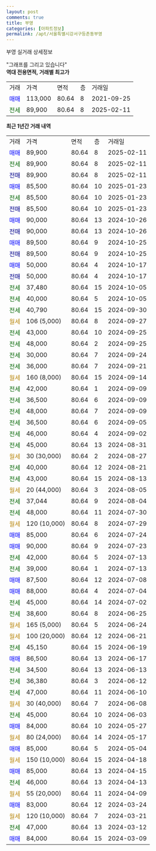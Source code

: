 ```yaml
---
layout: post
comments: true
title: 부영
categories: [아파트정보]
permalink: /apt/서울특별시강서구등촌동부영
---
```


부영 실거래 상세정보

<script type="text/javascript">
  google.charts.load('current', {'packages':['line', 'corechart']});
  google.charts.setOnLoadCallback(drawChart);

  function drawChart() {
    var data = new google.visualization.DataTable();
    data.addColumn('date', '거래일');
    data.addColumn('number', "매매");
    data.addColumn('number', "전세");
    data.addColumn('number', "전매");

    data.addRows([[new Date(Date.parse("2025-02-11")), 89900, null, null], [new Date(Date.parse("2025-02-11")), null, 89900, null], [new Date(Date.parse("2025-02-11")), null, null, 89900], [new Date(Date.parse("2025-01-23")), 85500, null, null], [new Date(Date.parse("2025-01-23")), null, 85500, null], [new Date(Date.parse("2025-01-23")), null, null, 85500], [new Date(Date.parse("2024-10-26")), 90000, null, null], [new Date(Date.parse("2024-10-26")), null, null, 90000], [new Date(Date.parse("2024-10-25")), 89500, null, null], [new Date(Date.parse("2024-10-25")), null, null, 89500], [new Date(Date.parse("2024-10-17")), 50000, null, null], [new Date(Date.parse("2024-10-17")), null, null, 50000], [new Date(Date.parse("2024-10-05")), null, 37480, null], [new Date(Date.parse("2024-10-05")), null, 40000, null], [new Date(Date.parse("2024-09-30")), null, 40790, null], [new Date(Date.parse("2024-09-27")), null, null, null], [new Date(Date.parse("2024-09-25")), null, 43000, null], [new Date(Date.parse("2024-09-25")), null, 48000, null], [new Date(Date.parse("2024-09-24")), null, 30000, null], [new Date(Date.parse("2024-09-21")), null, 36000, null], [new Date(Date.parse("2024-09-14")), null, null, null], [new Date(Date.parse("2024-09-09")), null, 42000, null], [new Date(Date.parse("2024-09-09")), null, 36500, null], [new Date(Date.parse("2024-09-09")), null, 48000, null], [new Date(Date.parse("2024-09-05")), null, 36500, null], [new Date(Date.parse("2024-09-02")), null, 46000, null], [new Date(Date.parse("2024-08-31")), null, 45000, null], [new Date(Date.parse("2024-08-27")), null, null, null], [new Date(Date.parse("2024-08-21")), null, 40000, null], [new Date(Date.parse("2024-08-13")), null, 43000, null], [new Date(Date.parse("2024-08-05")), null, null, null], [new Date(Date.parse("2024-08-04")), null, 37044, null], [new Date(Date.parse("2024-07-30")), null, 48000, null], [new Date(Date.parse("2024-07-29")), null, null, null], [new Date(Date.parse("2024-07-24")), 85000, null, null], [new Date(Date.parse("2024-07-23")), 90000, null, null], [new Date(Date.parse("2024-07-13")), null, 42000, null], [new Date(Date.parse("2024-07-13")), null, 39000, null], [new Date(Date.parse("2024-07-08")), 87500, null, null], [new Date(Date.parse("2024-07-04")), 88000, null, null], [new Date(Date.parse("2024-07-02")), null, 45000, null], [new Date(Date.parse("2024-06-25")), null, 38600, null], [new Date(Date.parse("2024-06-24")), null, null, null], [new Date(Date.parse("2024-06-21")), null, null, null], [new Date(Date.parse("2024-06-19")), null, 45150, null], [new Date(Date.parse("2024-06-17")), 86500, null, null], [new Date(Date.parse("2024-06-13")), null, 34500, null], [new Date(Date.parse("2024-06-12")), null, 36380, null], [new Date(Date.parse("2024-06-10")), null, 47000, null], [new Date(Date.parse("2024-06-08")), null, null, null], [new Date(Date.parse("2024-06-03")), null, 45000, null], [new Date(Date.parse("2024-05-27")), 84000, null, null], [new Date(Date.parse("2024-05-17")), null, null, null], [new Date(Date.parse("2024-05-04")), 85000, null, null], [new Date(Date.parse("2024-04-18")), null, null, null], [new Date(Date.parse("2024-04-15")), 85000, null, null], [new Date(Date.parse("2024-04-13")), null, 46000, null], [new Date(Date.parse("2024-04-09")), null, null, null], [new Date(Date.parse("2024-03-24")), 83000, null, null], [new Date(Date.parse("2024-03-21")), null, null, null], [new Date(Date.parse("2024-03-12")), null, 47000, null], [new Date(Date.parse("2024-03-09")), 84000, null, null]]);

    var options = {
      hAxis: {
        format: 'yyyy/MM/dd'
      },    
      lineWidth: 0,
      pointsVisible: true,    
      title: '최근 1년간 유형별 실거래가 분포',
      legend: { position: 'bottom' }
    };

    var formatter = new google.visualization.NumberFormat({pattern:'###,###'} );
    formatter.format(data, 1);
    formatter.format(data, 2);
    
    setTimeout(function() {
        var chart = new google.visualization.LineChart(document.getElementById('columnchart_material'));
        chart.draw(data, (options));
        document.getElementById('loading').style.display = 'none';
    }, 200);
  }
</script>


<div id="loading" style="z-index:20; display: block; margin-left: 0px">"그래프를 그리고 있습니다"</div>
<div id="columnchart_material" style="width: 95%; margin-left: 0px; display: block"></div>
<!-- contents start -->
<b>역대 전용면적, 거래별 최고가</b>
<table class="sortable">
    <tr>
      <td>거래</td>
      <td>가격</td>
      <td>면적</td>
      <td>층</td>
      <td>거래일</td>
    </tr>
        <tr>
          <td><a style="color: blue">매매</a></td>
          <td>113,000</td>
          <td>80.64</td>
          <td>8</td>
          <td>2021-09-25</td>
        </tr>        
        <tr>
              <td><a style="color: darkgreen">전세</a></td>
              <td>89,900</td>
              <td>80.64</td>
              <td>8</td>
              <td>2025-02-11</td>
            </tr>        
    
</table>

<b>최근 1년간 거래 내역</b>

<table class="sortable">
    <tr>
      <td>거래</td>
      <td>가격</td>
      <td>면적</td>
      <td>층</td>
      <td>거래일</td>
    </tr>
    <tr>
      <td><a style="color: blue">매매</a></td>
      <td>89,900</td>
      <td>80.64</td>
      <td>8</td>
      <td>2025-02-11</td>
    </tr>          <tr>
      <td><a style="color: darkgreen">전세</a></td>
      <td>89,900</td>
      <td>80.64</td>
      <td>8</td>
      <td>2025-02-11</td>
    </tr>          <tr>
      <td><a style="color: darkblue">전매</a></td>
      <td>89,900</td>
      <td>80.64</td>
      <td>8</td>
      <td>2025-02-11</td>
    </tr>          <tr>
      <td><a style="color: blue">매매</a></td>
      <td>85,500</td>
      <td>80.64</td>
      <td>10</td>
      <td>2025-01-23</td>
    </tr>          <tr>
      <td><a style="color: darkgreen">전세</a></td>
      <td>85,500</td>
      <td>80.64</td>
      <td>10</td>
      <td>2025-01-23</td>
    </tr>          <tr>
      <td><a style="color: darkblue">전매</a></td>
      <td>85,500</td>
      <td>80.64</td>
      <td>10</td>
      <td>2025-01-23</td>
    </tr>          <tr>
      <td><a style="color: blue">매매</a></td>
      <td>90,000</td>
      <td>80.64</td>
      <td>13</td>
      <td>2024-10-26</td>
    </tr>          <tr>
      <td><a style="color: darkblue">전매</a></td>
      <td>90,000</td>
      <td>80.64</td>
      <td>13</td>
      <td>2024-10-26</td>
    </tr>          <tr>
      <td><a style="color: blue">매매</a></td>
      <td>89,500</td>
      <td>80.64</td>
      <td>9</td>
      <td>2024-10-25</td>
    </tr>          <tr>
      <td><a style="color: darkblue">전매</a></td>
      <td>89,500</td>
      <td>80.64</td>
      <td>9</td>
      <td>2024-10-25</td>
    </tr>          <tr>
      <td><a style="color: blue">매매</a></td>
      <td>50,000</td>
      <td>80.64</td>
      <td>4</td>
      <td>2024-10-17</td>
    </tr>          <tr>
      <td><a style="color: darkblue">전매</a></td>
      <td>50,000</td>
      <td>80.64</td>
      <td>4</td>
      <td>2024-10-17</td>
    </tr>          <tr>
      <td><a style="color: darkgreen">전세</a></td>
      <td>37,480</td>
      <td>80.64</td>
      <td>15</td>
      <td>2024-10-05</td>
    </tr>          <tr>
      <td><a style="color: darkgreen">전세</a></td>
      <td>40,000</td>
      <td>80.64</td>
      <td>5</td>
      <td>2024-10-05</td>
    </tr>          <tr>
      <td><a style="color: darkgreen">전세</a></td>
      <td>40,790</td>
      <td>80.64</td>
      <td>15</td>
      <td>2024-09-30</td>
    </tr>          <tr>
      <td><a style="color: darkgoldenrod">월세</a></td>
      <td>106 (5,000)</td>
      <td>80.64</td>
      <td>8</td>
      <td>2024-09-27</td>
    </tr>          <tr>
      <td><a style="color: darkgreen">전세</a></td>
      <td>43,000</td>
      <td>80.64</td>
      <td>10</td>
      <td>2024-09-25</td>
    </tr>          <tr>
      <td><a style="color: darkgreen">전세</a></td>
      <td>48,000</td>
      <td>80.64</td>
      <td>2</td>
      <td>2024-09-25</td>
    </tr>          <tr>
      <td><a style="color: darkgreen">전세</a></td>
      <td>30,000</td>
      <td>80.64</td>
      <td>7</td>
      <td>2024-09-24</td>
    </tr>          <tr>
      <td><a style="color: darkgreen">전세</a></td>
      <td>36,000</td>
      <td>80.64</td>
      <td>7</td>
      <td>2024-09-21</td>
    </tr>          <tr>
      <td><a style="color: darkgoldenrod">월세</a></td>
      <td>160 (8,000)</td>
      <td>80.64</td>
      <td>15</td>
      <td>2024-09-14</td>
    </tr>          <tr>
      <td><a style="color: darkgreen">전세</a></td>
      <td>42,000</td>
      <td>80.64</td>
      <td>1</td>
      <td>2024-09-09</td>
    </tr>          <tr>
      <td><a style="color: darkgreen">전세</a></td>
      <td>36,500</td>
      <td>80.64</td>
      <td>6</td>
      <td>2024-09-09</td>
    </tr>          <tr>
      <td><a style="color: darkgreen">전세</a></td>
      <td>48,000</td>
      <td>80.64</td>
      <td>7</td>
      <td>2024-09-09</td>
    </tr>          <tr>
      <td><a style="color: darkgreen">전세</a></td>
      <td>36,500</td>
      <td>80.64</td>
      <td>6</td>
      <td>2024-09-05</td>
    </tr>          <tr>
      <td><a style="color: darkgreen">전세</a></td>
      <td>46,000</td>
      <td>80.64</td>
      <td>4</td>
      <td>2024-09-02</td>
    </tr>          <tr>
      <td><a style="color: darkgreen">전세</a></td>
      <td>45,000</td>
      <td>80.64</td>
      <td>13</td>
      <td>2024-08-31</td>
    </tr>          <tr>
      <td><a style="color: darkgoldenrod">월세</a></td>
      <td>30 (30,000)</td>
      <td>80.64</td>
      <td>2</td>
      <td>2024-08-27</td>
    </tr>          <tr>
      <td><a style="color: darkgreen">전세</a></td>
      <td>40,000</td>
      <td>80.64</td>
      <td>12</td>
      <td>2024-08-21</td>
    </tr>          <tr>
      <td><a style="color: darkgreen">전세</a></td>
      <td>43,000</td>
      <td>80.64</td>
      <td>15</td>
      <td>2024-08-13</td>
    </tr>          <tr>
      <td><a style="color: darkgoldenrod">월세</a></td>
      <td>20 (44,000)</td>
      <td>80.64</td>
      <td>3</td>
      <td>2024-08-05</td>
    </tr>          <tr>
      <td><a style="color: darkgreen">전세</a></td>
      <td>37,044</td>
      <td>80.64</td>
      <td>9</td>
      <td>2024-08-04</td>
    </tr>          <tr>
      <td><a style="color: darkgreen">전세</a></td>
      <td>48,000</td>
      <td>80.64</td>
      <td>11</td>
      <td>2024-07-30</td>
    </tr>          <tr>
      <td><a style="color: darkgoldenrod">월세</a></td>
      <td>120 (10,000)</td>
      <td>80.64</td>
      <td>8</td>
      <td>2024-07-29</td>
    </tr>          <tr>
      <td><a style="color: blue">매매</a></td>
      <td>85,000</td>
      <td>80.64</td>
      <td>6</td>
      <td>2024-07-24</td>
    </tr>          <tr>
      <td><a style="color: blue">매매</a></td>
      <td>90,000</td>
      <td>80.64</td>
      <td>9</td>
      <td>2024-07-23</td>
    </tr>          <tr>
      <td><a style="color: darkgreen">전세</a></td>
      <td>42,000</td>
      <td>80.64</td>
      <td>5</td>
      <td>2024-07-13</td>
    </tr>          <tr>
      <td><a style="color: darkgreen">전세</a></td>
      <td>39,000</td>
      <td>80.64</td>
      <td>1</td>
      <td>2024-07-13</td>
    </tr>          <tr>
      <td><a style="color: blue">매매</a></td>
      <td>87,500</td>
      <td>80.64</td>
      <td>12</td>
      <td>2024-07-08</td>
    </tr>          <tr>
      <td><a style="color: blue">매매</a></td>
      <td>88,000</td>
      <td>80.64</td>
      <td>4</td>
      <td>2024-07-04</td>
    </tr>          <tr>
      <td><a style="color: darkgreen">전세</a></td>
      <td>45,000</td>
      <td>80.64</td>
      <td>14</td>
      <td>2024-07-02</td>
    </tr>          <tr>
      <td><a style="color: darkgreen">전세</a></td>
      <td>38,600</td>
      <td>80.64</td>
      <td>8</td>
      <td>2024-06-25</td>
    </tr>          <tr>
      <td><a style="color: darkgoldenrod">월세</a></td>
      <td>165 (5,000)</td>
      <td>80.64</td>
      <td>5</td>
      <td>2024-06-24</td>
    </tr>          <tr>
      <td><a style="color: darkgoldenrod">월세</a></td>
      <td>100 (20,000)</td>
      <td>80.64</td>
      <td>12</td>
      <td>2024-06-21</td>
    </tr>          <tr>
      <td><a style="color: darkgreen">전세</a></td>
      <td>45,150</td>
      <td>80.64</td>
      <td>15</td>
      <td>2024-06-19</td>
    </tr>          <tr>
      <td><a style="color: blue">매매</a></td>
      <td>86,500</td>
      <td>80.64</td>
      <td>13</td>
      <td>2024-06-17</td>
    </tr>          <tr>
      <td><a style="color: darkgreen">전세</a></td>
      <td>34,500</td>
      <td>80.64</td>
      <td>13</td>
      <td>2024-06-13</td>
    </tr>          <tr>
      <td><a style="color: darkgreen">전세</a></td>
      <td>36,380</td>
      <td>80.64</td>
      <td>3</td>
      <td>2024-06-12</td>
    </tr>          <tr>
      <td><a style="color: darkgreen">전세</a></td>
      <td>47,000</td>
      <td>80.64</td>
      <td>11</td>
      <td>2024-06-10</td>
    </tr>          <tr>
      <td><a style="color: darkgoldenrod">월세</a></td>
      <td>30 (40,000)</td>
      <td>80.64</td>
      <td>7</td>
      <td>2024-06-08</td>
    </tr>          <tr>
      <td><a style="color: darkgreen">전세</a></td>
      <td>45,000</td>
      <td>80.64</td>
      <td>10</td>
      <td>2024-06-03</td>
    </tr>          <tr>
      <td><a style="color: blue">매매</a></td>
      <td>84,000</td>
      <td>80.64</td>
      <td>10</td>
      <td>2024-05-27</td>
    </tr>          <tr>
      <td><a style="color: darkgoldenrod">월세</a></td>
      <td>80 (24,000)</td>
      <td>80.64</td>
      <td>14</td>
      <td>2024-05-17</td>
    </tr>          <tr>
      <td><a style="color: blue">매매</a></td>
      <td>85,000</td>
      <td>80.64</td>
      <td>5</td>
      <td>2024-05-04</td>
    </tr>          <tr>
      <td><a style="color: darkgoldenrod">월세</a></td>
      <td>150 (10,000)</td>
      <td>80.64</td>
      <td>15</td>
      <td>2024-04-18</td>
    </tr>          <tr>
      <td><a style="color: blue">매매</a></td>
      <td>85,000</td>
      <td>80.64</td>
      <td>13</td>
      <td>2024-04-15</td>
    </tr>          <tr>
      <td><a style="color: darkgreen">전세</a></td>
      <td>46,000</td>
      <td>80.64</td>
      <td>13</td>
      <td>2024-04-13</td>
    </tr>          <tr>
      <td><a style="color: darkgoldenrod">월세</a></td>
      <td>55 (20,000)</td>
      <td>80.64</td>
      <td>11</td>
      <td>2024-04-09</td>
    </tr>          <tr>
      <td><a style="color: blue">매매</a></td>
      <td>83,000</td>
      <td>80.64</td>
      <td>12</td>
      <td>2024-03-24</td>
    </tr>          <tr>
      <td><a style="color: darkgoldenrod">월세</a></td>
      <td>120 (10,000)</td>
      <td>80.64</td>
      <td>7</td>
      <td>2024-03-21</td>
    </tr>          <tr>
      <td><a style="color: darkgreen">전세</a></td>
      <td>47,000</td>
      <td>80.64</td>
      <td>13</td>
      <td>2024-03-12</td>
    </tr>          <tr>
      <td><a style="color: blue">매매</a></td>
      <td>84,000</td>
      <td>80.64</td>
      <td>15</td>
      <td>2024-03-09</td>
    </tr>      </table>
<!-- contents end -->    


